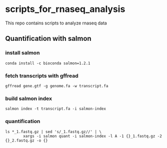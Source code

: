 # scripts_for_rnaseq_analysis
This repo contains scripts to analyze rnaseq data

## Quantification with salmon
### install salmon
```
conda install -c bioconda salmon=1.2.1
```
### fetch transcripts with gffread
```
gffread gene.gtf -g genome.fa -w transcript.fa
```
### build salmon index
```
salmon index -t transcript.fa -i salmon-index
```
### quantification
```
ls *_1.fastq.gz | sed 's/_1.fastq.gz//' | \
        xargs -i salmon quant -i salmon-index -l A -1 {}_1.fastq.gz -2 {}_2.fastq.gz -o {}
```
